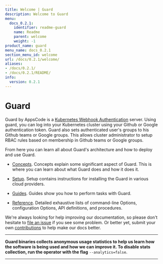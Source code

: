 ```yaml
---
title: Welcome | Guard
description: Welcome to Guard
menu:
  docs_0.2.1:
    identifier: readme-guard
    name: Readme
    parent: welcome
    weight: -1
product_name: guard
menu_name: docs_0.2.1
section_menu_id: welcome
url: /docs/0.2.1/welcome/
aliases:
- /docs/0.2.1/
- /docs/0.2.1/README/
info:
  version: 0.2.1
---
```


# Guard

Guard by AppsCode is a [Kubernetes Webhook Authentication](https://kubernetes.io/docs/admin/authentication/#webhook-token-authentication) server. Using guard, you can log into your Kubernetes cluster using your Github or Google authentication token. Guard also sets authenticated user's groups to his Github teams or Google groups. This allows cluster administrator to setup RBAC rules based on membership in Github teams or Google groups.

From here you can learn all about Guard's architecture and how to deploy and use Guard.

- [Concepts](/docs/0.2.1/concepts/). Concepts explain some significant aspect of Guard. This is where you can learn about what Guard does and how it does it.

- [Setup](/docs/0.2.1/setup/). Setup contains instructions for installing
  the Guard in various cloud providers.

- [Guides](/docs/0.2.1/guides/). Guides show you how to perform tasks with Guard.

- [Reference](/docs/0.2.1/reference/). Detailed exhaustive lists of
command-line Options, configuration Options, API definitions, and procedures.

We're always looking for help improving our documentation, so please don't hesitate to [file an issue](https://github.com/appscode/guard/issues/new) if you see some problem. Or better yet, submit your own [contributions](/docs/0.2.1/CONTRIBUTING) to help
make our docs better.

---

**Guard binaries collects anonymous usage statistics to help us learn how the software is being used and how we can improve it. To disable stats collection, run the operator with the flag** `--analytics=false`.

---
